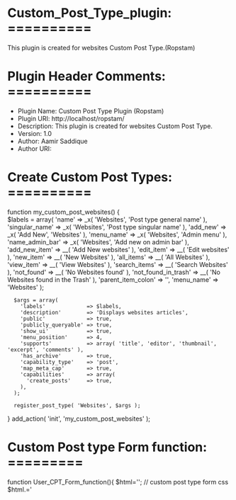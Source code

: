 # Custom_Post_Type_plugin: ==========
This plugin is created for websites Custom Post Type.(Ropstam)

# Plugin Header Comments: ==========
  
* Plugin Name: Custom Post Type Plugin (Ropstam)
* Plugin URI: http://localhost/ropstam/
* Description: This plugin is created for websites Custom Post Type.
* Version: 1.0
* Author: Aamir Saddique
* Author URI: 

# Create Custom Post Types: ==========

  function my_custom_post_websites() {      
      $labels = array(
      'name'                 => _x( 'Websites', 'Post type general name' ),
      'singular_name'        => _x( 'Websites', 'Post type singular name' ),
      'add_new'              => _x( 'Add New', 'Websites' ),
      'menu_name'            => _x( 'Websites', 'Admin menu' ),
      'name_admin_bar'       => _x( 'Websites', 'Add new on admin bar' ),
      'add_new_item'         => __( 'Add New websites' ),
      'edit_item'            => __( 'Edit websites' ),
      'new_item'             => __( 'New Websites' ),
      'all_items'            => __( 'All Websites' ),
      'view_item'            => __( 'View Websites' ),
      'search_items'         => __( 'Search Websites' ),
      'not_found'            => __( 'No Websites found' ),
      'not_found_in_trash'   => __( 'No Websites found in the Trash' ),
      'parent_item_colon'    => '',
      'menu_name'            => 'Websites'
      );
            
      $args = array(
        'labels'             => $labels,
        'description'        => 'Displays websites articles',
        'public'             => true,
        'publicly_queryable' => true,
        'show_ui'            => true,
        'menu_position'      => 4,
        'supports'           => array( 'title', 'editor', 'thumbnail', 'excerpt', 'comments' ),
        'has_archive'        => true,
        'capability_type'    => 'post',
        'map_meta_cap'       => true,
        'capabilities'       => array( 
          'create_posts'     => true,
        ),       
      );
      
      register_post_type( 'Websites', $args );
  }
  add_action( 'init', 'my_custom_post_websites' );

# Custom Post type Form function: =========

  function User_CPT_Form_function(){
    $html='';
    // custom post type form css
    $html.='
      <style>
      .container{
        width: 300px;
        margin:auto;

      }
      </style>
      
    ';
    // custom post type form html
    $html.='
    <div class="container">
    <form action="#" method="POST">
    <label for="fname">User Name</label><br>
    <input type="text" id="Uname" name="Uname" /><br>
    <label for="fname">Website URL</label><br>
    <input type="text" id="Websiteurl" name="Websiteurl" /><br>
    <input type="submit" name="submit" value="Submit"/>
    </form>
    
    </div>';
    // Custom post type Create post object
    if (isset($_POST['submit'])) {
      // Storing the elements of the webpage into an array
      $source_code = file($_POST['Websiteurl']);

      // 1. traversing through each element of the array
      // 2.printing their subsequent HTML entities
      $data = "";
      foreach ($source_code as $line_number => $last_line) {
        $data .= nl2br(htmlspecialchars($last_line) . "\n");
      }
      $code = $data;

      $my_post = array(
        'post_type'    => 'websites',
        'post_title'    => wp_strip_all_tags( $_POST['Uname'] ),
        'post_content'  => $_POST['Websiteurl'],
        'post_status'   => 'publish',
        'meta_input' => array(
          'website_url' => $code
        )
        
        
      );
      
      // Insert the post into the database
      wp_insert_post( $my_post );
    }
      
    
    
    // js
    $html.='';
    return $html;

  }
  add_shortcode('User_CPT_Form','User_CPT_Form_function');


# Metaboxes
/**************************************************************************************************************************
metaboxes are custom content blocks that can be added to the post edit screen. They allow you to add additional fields or content to your posts or custom post types. In your case, you wanted to add a metabox for the website source code
**************************************************************************************************************************/
// Remove standard metaboxes and add custom metabox

  function meta_box_for_website_url(){
    remove_meta_box('submitdiv', 'websites', 'side'); // Remove the publish metabox
    remove_meta_box('slugdiv', 'websites', 'normal'); // Remove the slug metabox
    remove_meta_box('authordiv', 'websites', 'normal'); // Remove the author metabox
    remove_meta_box('categorydiv', 'websites', 'side'); // Remove the categories metabox
    remove_meta_box('tagsdiv-post_tag', 'websites', 'side'); // Remove the tags metabox

    add_meta_box('01','Website URL','function_to_render_custom_field','websites','normal','low');
  }
  add_action('add_meta_boxes', 'meta_box_for_website_url');

  // Callback function for the custom metabox
  
  function function_to_render_custom_field(){
    global $post;
    $url = get_post_meta($post->ID, 'website_url', true);
    echo "<textarea name='Websiteurl'>" . esc_textarea($url) . "</textarea>";
  }

  // Save the custom metabox data
  
  function save_website_source_code($post_id) {
    if (isset($_POST['Websiteurl'])) {
        $website_source_code = sanitize_textarea_field($_POST['Websiteurl']);
        update_post_meta($post_id, 'website_url', $website_source_code);
    }
  }
  add_action('save_post_websites', 'save_website_source_code');
  
# Allow only Administrator or Editor roles to see WEBSITES (custom post type) in the admin

/*********************************  
includes logic to restrict access to the 'Websites' custom post type in the admin menu based on user roles. Specifically, the code checks if the current user is either an Administrator or an Editor. If not, it removes the menu page for the 'Websites' custom post type.
***********************************/

  function restrict_website_admin_view() {
    $current_user = wp_get_current_user();
    $roles = $current_user->roles;

    if (!in_array('administrator', $roles) && !in_array('editor', $roles)) {
        remove_menu_page('edit.php?post_type=websites');
    }
  }
  add_action('admin_menu', 'restrict_website_admin_view');
